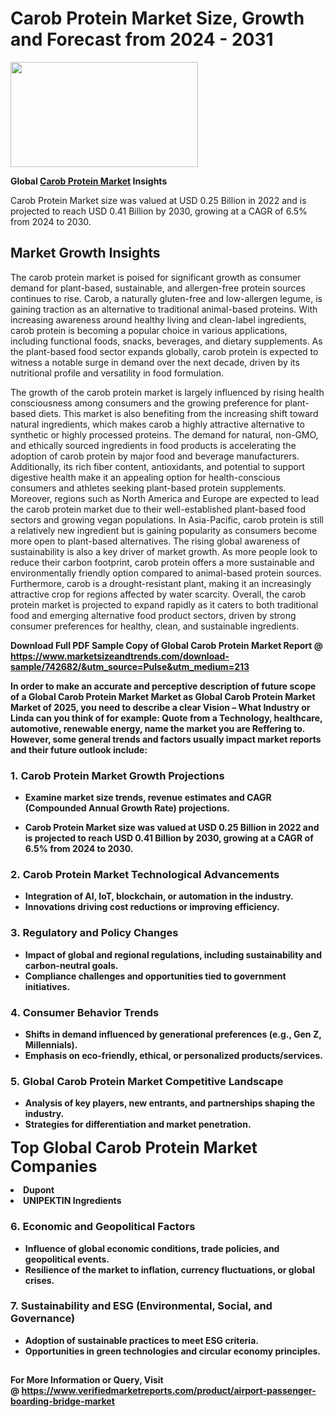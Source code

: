<H1>Carob Protein Market Size, Growth and Forecast from 2024 - 2031</H1><img class="aligncenter size-medium wp-image-584254" src="https://thirdeyenews.in/wp-content/uploads/2024/09/Global-Market-Research-300x168.jpeg" alt="" width="300" height="168" /><p><strong>Global&nbsp;<a href="https://www.marketsizeandtrends.com/download-sample/742682/&amp;utm_source=Pulse&amp;utm_medium=213">Carob Protein Market</a> Insights</strong></p><p>Carob Protein Market size was valued at USD 0.25 Billion in 2022 and is projected to reach USD 0.41 Billion by 2030, growing at a CAGR of 6.5% from 2024 to 2030.</p><p><h2>Market Growth Insights</h2> <p>The carob protein market is poised for significant growth as consumer demand for plant-based, sustainable, and allergen-free protein sources continues to rise. Carob, a naturally gluten-free and low-allergen legume, is gaining traction as an alternative to traditional animal-based proteins. With increasing awareness around healthy living and clean-label ingredients, carob protein is becoming a popular choice in various applications, including functional foods, snacks, beverages, and dietary supplements. As the plant-based food sector expands globally, carob protein is expected to witness a notable surge in demand over the next decade, driven by its nutritional profile and versatility in food formulation.</p> <p><strong></strong></p> <p>The growth of the carob protein market is largely influenced by rising health consciousness among consumers and the growing preference for plant-based diets. This market is also benefiting from the increasing shift toward natural ingredients, which makes carob a highly attractive alternative to synthetic or highly processed proteins. The demand for natural, non-GMO, and ethically sourced ingredients in food products is accelerating the adoption of carob protein by major food and beverage manufacturers. Additionally, its rich fiber content, antioxidants, and potential to support digestive health make it an appealing option for health-conscious consumers and athletes seeking plant-based protein supplements. Moreover, regions such as North America and Europe are expected to lead the carob protein market due to their well-established plant-based food sectors and growing vegan populations. In Asia-Pacific, carob protein is still a relatively new ingredient but is gaining popularity as consumers become more open to plant-based alternatives. The rising global awareness of sustainability is also a key driver of market growth. As more people look to reduce their carbon footprint, carob protein offers a more sustainable and environmentally friendly option compared to animal-based protein sources. Furthermore, carob is a drought-resistant plant, making it an increasingly attractive crop for regions affected by water scarcity. Overall, the carob protein market is projected to expand rapidly as it caters to both traditional food and emerging alternative food product sectors, driven by strong consumer preferences for healthy, clean, and sustainable ingredients.</p> <p><strong></p><p><span class=""><strong>Download Full PDF Sample Copy of Global Carob Protein Market Report</strong> @ <a href="https://www.marketsizeandtrends.com/download-sample/742682/&amp;utm_source=Pulse&amp;utm_medium=213" target="_blank">https://www.marketsizeandtrends.com/download-sample/742682/&amp;utm_source=Pulse&amp;utm_medium=213</a></span></p><p>In order to make an accurate and perceptive description of future scope of a Global&nbsp;Carob Protein Market Market as Global&nbsp;Carob Protein Market Market of 2025, you need to describe a clear Vision &ndash; What Industry or Linda can you think of for example: Quote from a Technology, healthcare, automotive, renewable energy, name the market you are Reffering to. However, some general trends and factors usually impact market reports and their future outlook include:</p><h3>1.&nbsp;<strong>Carob Protein Market Growth Projections</strong></h3><ul><li>Examine market size trends, revenue estimates and CAGR (Compounded Annual Growth Rate) projections.</li><li><p>Carob Protein Market size was valued at USD 0.25 Billion in 2022 and is projected to reach USD 0.41 Billion by 2030, growing at a CAGR of 6.5% from 2024 to 2030.</p></li></ul><h3>2.&nbsp;<strong>Carob Protein Market Technological Advancements</strong></h3><ul><li>Integration of AI, IoT, blockchain, or automation in the industry.</li><li>Innovations driving cost reductions or improving efficiency.</li></ul><h3>3.&nbsp;<strong>Regulatory and Policy Changes</strong></h3><ul><li>Impact of global and regional regulations, including sustainability and carbon-neutral goals.</li><li>Compliance challenges and opportunities tied to government initiatives.</li></ul><h3>4.&nbsp;<strong>Consumer Behavior Trends</strong></h3><ul><li>Shifts in demand influenced by generational preferences (e.g., Gen Z, Millennials).</li><li>Emphasis on eco-friendly, ethical, or personalized products/services.</li></ul><h3>5.&nbsp;<strong>Global Carob Protein Market Competitive Landscape</strong></h3><ul><li>Analysis of key players, new entrants, and partnerships shaping the industry.</li><li>Strategies for differentiation and market penetration.</li></ul><p data-pm-slice="1 1 []"><span style="color: inherit; font-family: inherit; font-size: 25px;">Top Global Carob Protein Market Companies</span></p><div class="" data-test-id=""><p><li>Dupont</li><li> UNIPEKTIN Ingredients</li></p></div><h3>6.&nbsp;<strong>Economic and Geopolitical Factors</strong></h3><ul><li>Influence of global economic conditions, trade policies, and geopolitical events.</li><li>Resilience of the market to inflation, currency fluctuations, or global crises.</li></ul><h3>7.&nbsp;<strong>Sustainability and ESG (Environmental, Social, and Governance)</strong></h3><ul><li>Adoption of sustainable practices to meet ESG criteria.</li><li>Opportunities in green technologies and circular economy principles.</li></ul><h2><strong style="font-size: 14px;">For More Information or Query, Visit @&nbsp;</strong><a style="background-color: #ffffff; font-size: 14px;" href="https://www.marketsizeandtrends.com/report/carob-protein-market/" target="_blank">https://www.verifiedmarketreports.com/product/airport-passenger-boarding-bridge-market</a></h2>
